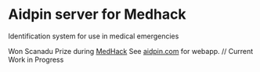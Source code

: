 # Aidpin server for Medhack
Identification system for use in medical emergencies

Won Scanadu Prize during [MedHack](http://medhack.prebacked.com/)
See [aidpin.com](http://aidpin.com/) for webapp. // Current Work in Progress
